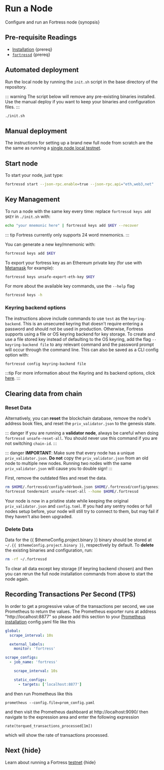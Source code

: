 <!--
order: 4
-->

# Run a Node

Configure and run an Fortress node {synopsis}

## Pre-requisite Readings

- [Installation](./installation.md) {prereq}
- [`fortressd`](./binary.md) {prereq}

## Automated deployment

Run the local node by running the `init.sh` script in the base directory of the repository.

::: warning
The script below will remove any pre-existing binaries installed. Use the manual deploy if you want
to keep your binaries and configuration files.
:::

```bash
./init.sh
```

## Manual deployment

The instructions for setting up a brand new full node from scratch are the the same as running a
[single node local testnet](./../guides/localnet/single_node.md#manual-localnet).

## Start node

To start your node, just type:

```bash
fortressd start --json-rpc.enable=true --json-rpc.api="eth,web3,net"
```

## Key Management

To run a node with the same key every time: replace `fortressd keys add $KEY` in `./init.sh` with:

```bash
echo "your mnemonic here" | fortressd keys add $KEY --recover
```

::: tip
Fortress currently only supports 24 word mnemonics.
:::

You can generate a new key/mnemonic with:

```bash
fortressd keys add $KEY
```

To export your fortress key as an Ethereum private key (for use with [Metamask](./../guides/keys-wallets/metamask) for example):

```bash
fortressd keys unsafe-export-eth-key $KEY
```

For more about the available key commands, use the `--help` flag

```bash
fortressd keys -h
```

### Keyring backend options

The instructions above include commands to use `test` as the `keyring-backend`. This is an unsecured
keyring that doesn't require entering a password and should not be used in production. Otherwise,
Fortress supports using a file or OS keyring backend for key storage. To create and use a file
stored key instead of defaulting to the OS keyring, add the flag `--keyring-backend file` to any
relevant command and the password prompt will occur through the command line. This can also be saved
as a CLI config option with:

```bash
fortressd config keyring-backend file
```

:::tip
For more information about the Keyring and its backend options, click [here](./../guides/keys-wallets/keyring).
:::

## Clearing data from chain

### Reset Data

Alternatively, you can **reset** the blockchain database, remove the node's address book files, and reset the `priv_validator.json` to the genesis state.

::: danger
If you are running a **validator node**, always be careful when doing `fortressd unsafe-reset-all`. You should never use this command if you are not switching `chain-id`.
:::

::: danger
**IMPORTANT**: Make sure that every node has a unique `priv_validator.json`. **Do not** copy the `priv_validator.json` from an old node to multiple new nodes. Running two nodes with the same `priv_validator.json` will cause you to double sign!
:::

First, remove the outdated files and reset the data.

```bash
rm $HOME/.fortressd/config/addrbook.json $HOME/.fortressd/config/genesis.json
fortressd tendermint unsafe-reset-all --home $HOME/.fortressd
```

Your node is now in a pristine state while keeping the original `priv_validator.json` and `config.toml`. If you had any sentry nodes or full nodes setup before, your node will still try to connect to them, but may fail if they haven't also been upgraded.

### Delete Data

Data for the {{ $themeConfig.project.binary }} binary should be stored at `~/.{{ $themeConfig.project.binary }}`, respectively by default. To **delete** the existing binaries and configuration, run:

```bash
rm -rf ~/.fortressd
```

To clear all data except key storage (if keyring backend chosen) and then you can rerun the full node installation commands from above to start the node again.

## Recording Transactions Per Second (TPS)

In order to get a progressive value of the transactions per second, we use Prometheus to return the values.
The Prometheus exporter runs at address "http://localhost:8877" so please add this section to your [Prometheus installation](https://opencensus.io/codelabs/prometheus/#1) config.yaml file like this

```yaml
global:
  scrape_interval: 10s

  external_labels:
    monitor: 'fortress'

scrape_configs:
  - job_name: 'fortress'

    scrape_interval: 10s

    static_configs:
      - targets: ['localhost:8877']
```

and then run Prometheus like this

```shell
prometheus --config.file=prom_config.yaml
```

and then visit the Prometheus dashboard at http://localhost:9090/ then navigate to the expression area and enter the following expression

```shell
rate(torqued_transactions_processed[1m])
```

which will show the rate of transactions processed.

## Next {hide}

Learn about running a Fortress [testnet](./testnet.md) {hide}
